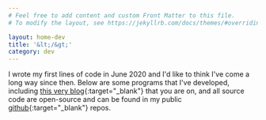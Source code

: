 ```yaml
---
# Feel free to add content and custom Front Matter to this file.
# To modify the layout, see https://jekyllrb.com/docs/themes/#overriding-theme-defaults

layout: home-dev
title: '&lt;/&gt;'
category: dev
---
```


I wrote my first lines of code in June 2020 and I'd like to think I've come a long way since then. Below are some programs that I've developed, including [this very blog](https://jinyoung.xyz/dev/2020/09/15/jinyoungxyz.html){:target="_blank"} that you are on, and all source code are open-source and can be found in my public [github](https://github.com/jinyoungch0i){:target="_blank"} repos.
